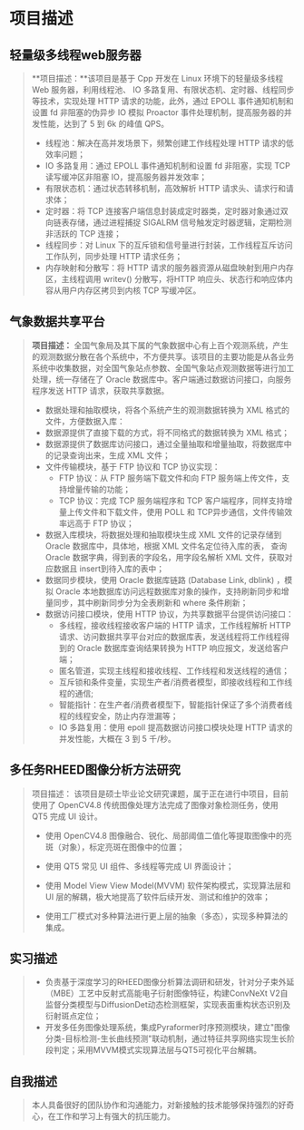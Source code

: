 # 项目描述

## 轻量级多线程web服务器

> **项目描述：**该项目是基于 Cpp 开发在 Linux 环境下的轻量级多线程 Web 服务器，利用线程池、 IO 多路复用、有限状态机、定时器、线程同步等技术，实现处理 HTTP 请求的功能，此外，通过 EPOLL 事件通知机制和设置 fd 非阻塞的伪异步 IO 模拟 Proactor 事件处理机制，提高服务器的并发性能，达到了 5 到 6k 的峰值 QPS。
>
> - 线程池：解决在高并发场景下，频繁创建工作线程处理 HTTP 请求的低效率问题；
> - IO 多路复用：通过 EPOLL 事件通知机制和设置 fd 非阻塞，实现 TCP 读写缓冲区非阻塞 IO，提高服务器并发效率；
> - 有限状态机：通过状态转移机制，高效解析 HTTP 请求头、请求行和请求体；
> - 定时器：将 TCP 连接客户端信息封装成定时器类，定时器对象通过双向链表存储，通过进程捕捉 SIGALRM 信号触发定时器逻辑，定期检测非活跃的 TCP 连接；
> - 线程同步：对 Linux 下的互斥锁和信号量进行封装，工作线程互斥访问工作队列，同步处理 HTTP 请求任务；
> - 内存映射和分散写：将 HTTP 请求的服务器资源从磁盘映射到用户内存区，主线程调用 writev() 分散写，将HTTP 响应头、状态行和响应体内容从用户内存区拷贝到内核 TCP 写缓冲区。



## 气象数据共享平台

> **项目描述：** 全国气象局及其下属的气象数据中心有上百个观测系统，产生的观测数据分散在各个系统中，不方便共享。该项目的主要功能是从各业务系统中收集数据，对全国气象站点参数、全国气象站点观测数据等进行加工处理，统一存储在了 Oracle 数据库中。客户端通过数据访问接口，向服务程序发送 HTTP 请求，获取共享数据。
>
> - 数据处理和抽取模块，将各个系统产生的观测数据转换为 XML 格式的文件，方便数据入库：
> - 数据源提供了直接下载的方式，将不同格式的数据转换为 XML 格式；
> - 数据源提供了数据库访问接口，通过全量抽取和增量抽取，将数据库中的记录查询出来，生成 XML 文件；
> - 文件传输模块，基于 FTP 协议和 TCP 协议实现：
>   - FTP 协议：从 FTP 服务端下载文件和向 FTP 服务端上传文件，支持增量传输的功能；
>   - TCP 协议：完成 TCP 服务端程序和 TCP 客户端程序，同样支持增量上传文件和下载文件，使用 POLL 和 TCP异步通信，文件传输效率远高于 FTP 协议；
> - 数据入库模块，将数据处理和抽取模块生成 XML 文件的记录存储到 Oracle 数据库中，具体地，根据 XML 文件名定位待入库的表， 查询 Oracle 数据字典，得到表的字段名，用字段名解析 XML 文件，获取对应数据且 insert到待入库的表中；
> - 数据同步模块，使用 Oracle 数据库链路 (Database Link, dblink) ，模拟 Oracle 本地数据库访问远程数据库对象的操作，支持刷新同步和增量同步，其中刷新同步分为全表刷新和 where 条件刷新；
> - 数据访问接口模块，使用 HTTP 协议，为共享数据平台提供访问接口：
>   - 多线程，接收线程接收客户端的 HTTP 请求，工作线程解析 HTTP 请求、访问数据共享平台对应的数据库表，发送线程将工作线程得到的 Oracle 数据库查询结果转换为 HTTP 响应报文，发送给客户端；
>   - 匿名管道，实现主线程和接收线程、工作线程和发送线程的通信；
>   - 互斥锁和条件变量，实现生产者/消费者模型，即接收线程和工作线程的通信;
>   - 智能指针：在生产者/消费者模型下，智能指针保证了多个消费者线程的线程安全，防止内存泄漏等；
>   - IO 多路复用：使用 epoll 提高数据访问接口模块处理 HTTP 请求的并发性能，大概在 3 到 5 千/秒。



## 多任务RHEED图像分析方法研究

> 项目描述： 该项目是硕士毕业论文研究课题，属于正在进行中项目，目前使用了 OpenCV4.8 传统图像处理方法完成了图像对象检测任务，使用 QT5 完成 UI 设计。
>
> - 使用 OpenCV4.8 图像融合、锐化、局部阈值二值化等提取图像中的亮斑（对象），标定亮斑在图像中的位置；
>
> - 使用 QT5 常见 UI 组件、多线程等完成 UI 界面设计；
>
> - 使用 Model View View Model(MVVM) 软件架构模式，实现算法层和 UI 层的解耦，极大地提高了软件后续开发、测试和维护的效率；
>
> - 使用工厂模式对多种算法进行更上层的抽象（多态），实现多种算法的集成。



## 实习描述

> - 负责基于深度学习的RHEED图像分析算法调研和研发，针对分子束外延（MBE）工艺中反射式高能电子衍射图像特征，构建ConvNeXt V2自监督分类模型与DiffusionDet动态检测框架，实现表面重构状态识别及衍射斑点定位；
> - 开发多任务图像处理系统，集成Pyraformer时序预测模块，建立"图像分类-目标检测-生长曲线预测"联动机制，通过特征共享网络实现生长阶段判定；采用MVVM模式实现算法层与QT5可视化平台解耦。



## 自我描述

> 本人具备很好的团队协作和沟通能力，对新接触的技术能够保持强烈的好奇心，在工作和学习上有强大的抗压能力。
